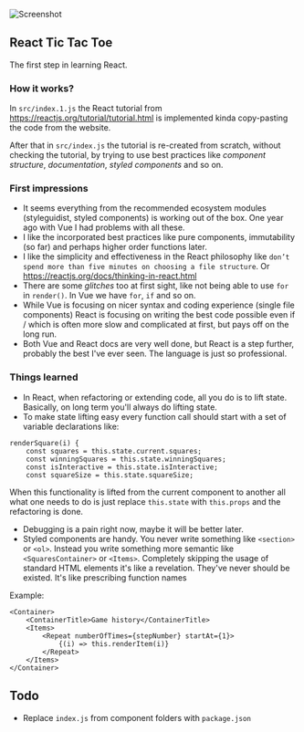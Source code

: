 ![Screenshot](https://imgur.com/a/4NWuTQm)

## React Tic Tac Toe

The first step in learning React.

### How it works?

In `src/index.1.js` the React tutorial from https://reactjs.org/tutorial/tutorial.html is implemented kinda copy-pasting the code from the website.

After that in `src/index.js` the tutorial is re-created from scratch, without checking the tutorial, by trying to use best practices like *component structure*, *documentation*, *styled components* and so on.

### First impressions

- It seems everything from the recommended ecosystem modules (styleguidist, styled components) is working out of the box. One year ago with Vue I had problems with all these.
- I like the incorporated best practices like pure components, immutability (so far) and perhaps higher order functions later.
- I like the simplicity and effectiveness in the React philosophy like `don’t spend more than five minutes on choosing a file structure`. Or https://reactjs.org/docs/thinking-in-react.html
- There are some *glitches* too at first sight, like not being able to use `for` in `render()`. In Vue we have `for`, `if` and so on.
- While Vue is focusing on nicer syntax and coding experience (single file components) React is focusing on writing the best code possible even if / which is often more slow and complicated at first, but pays off on the long run.
- Both Vue and React docs are very well done, but React is a step further, probably the best I've ever seen. The language is just so professional.

### Things learned

- In React, when refactoring or extending code, all you do is to lift state. Basically, on long term you'll always do lifting state.
- To make state lifting easy every function call should start with a set of variable declarations like:
```
renderSquare(i) {
	const squares = this.state.current.squares;
	const winningSquares = this.state.winningSquares;
	const isInteractive = this.state.isInteractive;
	const squareSize = this.state.squareSize;
```  
When this functionality is lifted from the current component to another all what one needs to do is just replace `this.state` with `this.props` and the refactoring is done.
- Debugging is a pain right now, maybe it will be better later.
- Styled components are handy. You never write something like `<section>` or `<ol>`. Instead you write something more semantic like `<SquaresContainer>` or `<Items>`. Completely skipping the usage of standard HTML elements it's like a revelation. They've never should be existed. It's like prescribing function names

Example:
```
<Container>
	<ContainerTitle>Game history</ContainerTitle>
	<Items>
		<Repeat numberOfTimes={stepNumber} startAt={1}>
			{(i) => this.renderItem(i)}
		</Repeat>
	</Items>
</Container>
```


## Todo

- Replace `index.js` from component folders with `package.json`
